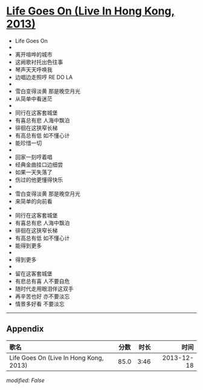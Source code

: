 # [Life Goes On (Live In Hong Kong, 2013)](https://music.163.com/song?id=28160870)

* Life Goes On
* 
* 离开喧哗的城市
* 这阙歌衬托出色往事
* 琴声天天呼唤我
* 边唱边走照哼 RE DO LA
* 
* 雪白变得淡黄 那是晚空月光
* 从简单中看迷茫
* 
* 同行在这客套城堡
* 有喜总有悲 人海中飘泊
* 徘徊在这狭窄长梯
* 有高总有低  如不懂心计
* 能珍惜一切
* 
* 回家一刻哼着唱
* 经典金曲挂口边细尝
* 如果一天失落了
* 伤过的他更懂得快乐
* 
* 雪白变得淡黄 那是晚空月光
* 来简单的向前看
* 
* 同行在这客套城堡
* 有喜总有悲 人海中飘泊
* 徘徊在这狭窄长梯
* 有高总有低 如不懂心计
* 能得到更多
* 
* 得到更多
* 
* 留在这客套城堡
* 有悲总有喜  人不要自危
* 随时代走用眼泪伴这双手
* 再辛苦也好  亦不要淡忘
* 情景多好看  不要淡忘


---

## Appendix

|歌名|分数|时长|时间|
|:---|:---:|---:|---:|
|Life Goes On (Live In Hong Kong, 2013)|85.0|3:46|2013-12-18

*modified: False*